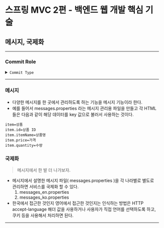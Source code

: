 # 스프링 MVC 2편 - 백엔드 웹 개발 핵심 기술
## 메시지, 국제화
--- 
### Commit Role
<details>
  <summary>
    <code>Commit Type</code> 
  </summary>

##### type

- feat : 새로운 기능 추가, 기존의 기능을 요구 사항에 맞추어 수정
- fix : 기능에 대한 버그 수정
- build : 빌드 관련 수정
- chore : 패키지 매니저 수정, 그 외 기타 수정 ex) .gitignore
- ci : CI 관련 설정 수정
- docs : 문서(주석) 수정
- style : 코드 스타일, 포맷팅에 대한 수정
- refactor : 기능의 변화가 아닌 코드 리팩터링 ex) 변수 이름 변경
- test : 테스트 코드 추가/수정
- release : 버전 릴리즈
</details>

---
### 메시지
- 다양한 메시지를 한 곳에서 관리하도록 하는 기능을 메시지 기능이라 한다.
- 예를 들어서 messages.properties 라는 메시지 관리용 파일을 만들고 각 HTML들은 다음과 같이 해당 데이터를 key 값으로 불러서 사용하는 것이다.
```properties
item=상품
item.id=상품 ID
item.itemName=상품명
item.price=가격
item.quantity=수량
```

### 국제화
> 메시지에서 한 발 더 나가보자.
- 메시지에서 설명한 메시지 파일( messages.properties )을 각 나라별로 별도로 관리하면 서비스를 국제화 할 수 있다.
   1. messages_en.properties
   2. messages_ko.properties
- 한국에서 접근한 것인지 영어에서 접근한 것인지는 인식하는 방법은 HTTP accept-language 해더 값을 사용하거나 사용자가 직접 언어를 선택하도록 하고, 쿠키 등을 사용해서 처리하면 된다.

---
